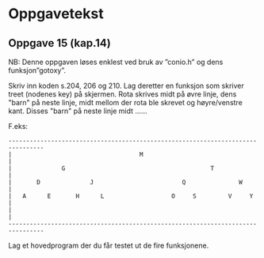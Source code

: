 # Oppgavetekst

## Oppgave 15 (kap.14)

NB: Denne oppgaven løses enklest ved bruk av ”conio.h” og dens funksjon”gotoxy”.

Skriv inn koden s.204, 206 og 210. Lag deretter en funksjon som skriver treet (nodenes key)
på skjermen. Rota skrives midt på øvre linje, dens "barn" på neste linje, midt mellom der rota
ble skrevet og høyre/venstre kant. Disses "barn" på neste linje midt ......


F.eks: 
<!-- language: lang-none -->

    --------------------------------------------------------------------------------
    |                                    M                                         |
    |              G                                         T                     |
    |       D              J                         Q               W             |
    |   A      E       H      L                   O     S         V     Y          |
    |                                                                              |
    --------------------------------------------------------------------------------


Lag et hovedprogram der du får testet ut de fire funksjonene.
